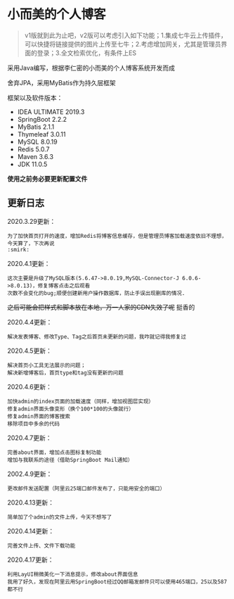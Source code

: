 # 小而美的个人博客

> v1版就到此为止吧，v2版可以考虑引入如下功能；1.集成七牛云上传插件，可以快捷将链接提供的图片上传至七牛；2.考虑增加网关，尤其是管理员界面的登录；3.全文检索优化，有条件上ES

采用Java编写，根据李仁密的小而美的个人博客系统开发而成

舍弃JPA，采用MyBatis作为持久层框架

框架以及软件版本：
- IDEA ULTIMATE 2019.3
- SpringBoot 2.2.2
- MyBatis 2.1.1
- Thymeleaf 3.0.11
- MySQL 8.0.19
- Redis 5.0.7
- Maven 3.6.3
- JDK 11.0.5

**使用之前务必要更新配置文件**

## 更新日志
2020.3.29更新：
    
    为了加快首页打开的速度，增加Redis将博客信息缓存，但是管理员博客加载速度依旧不理想，今天算了，下次再说
    :smirk:

2020.4.1更新：

    这次主要是升级了MySQL版本(5.6.47->8.0.19,MySQL-Connector-J 6.0.6->8.0.13)，修复博客点击之后观看
    次数不会变化的bug;顺便创建新用户操作数据库，防止手误出现删库的情况.
~~之后可能会把样式和脚本放在本地，万一人家的CDN失效了呢~~ 挺香的

2020.4.4更新：
    
    解决发表博客、修改Type、Tag之后首页未更新的问题，我咋就记得我修复过
    
2020.4.5更新：
    
    解决首页小工具无法展示的问题；
    解决新增博客后，首页type和tag没有更新的问题

2020.4.6更新：

    加快admin的index页面的加载速度（同样，增加视图层实现）
    修复admin界面头像变形（换个100*100的头像就行）
    修复admin界面的博客搜索
    移除项目中多余的代码
    
2020.4.7更新：

    完善about界面，增加点击图标复制功能
    增加与我联系的途径（借助SpringBoot Mail通知）
    
2002.4.9更新：

    更改邮件发送配置（阿里云25端口邮件发布了，只能用安全的端口）
    
2020.4.13更新：

    简单加了个admin的文件上传，今天不想写了
    
2020.4.14更新：

    完善文件上传、文件下载功能
    
2020.4.17更新：

    利用LayUI稍微美化一下消息提示，修改about界面信息
    我用了好久，发现在阿里云用SpringBoot经过QQ邮箱发邮件只可以使用465端口，25以及587都不行